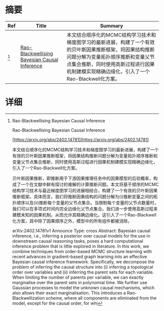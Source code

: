 # 摘要

| Ref | Title | Summary |
| --- | --- | --- |
| [^1] | [Rao-Blackwellising Bayesian Causal Inference](https://arxiv.org/abs/2402.14781) | 本文结合顺序化的MCMC结构学习技术和梯度图学习的最新进展，构建了一个有效的贝叶斯因果推断框架，将因果结构推断问题分解为变量拓扑顺序推断和变量父节点集合推断，同时使用高斯过程进行因果机制建模实现精确边缘化，引入了一个Rao-Blackwell化方案。 |

# 详细

[^1]: Rao-Blackwellising Bayesian Causal Inference

    Rao-Blackwellising Bayesian Causal Inference

    [https://arxiv.org/abs/2402.14781](https://arxiv.org/abs/2402.14781)

    本文结合顺序化的MCMC结构学习技术和梯度图学习的最新进展，构建了一个有效的贝叶斯因果推断框架，将因果结构推断问题分解为变量拓扑顺序推断和变量父节点集合推断，同时使用高斯过程进行因果机制建模实现精确边缘化，引入了一个Rao-Blackwell化方案。

    

    贝叶斯因果推断，即推断用于下游因果推理任务中的因果模型的后验概率，构成了一个在文献中鲜有探讨的难解的计算推断问题。本文将基于顺序的MCMC结构学习技术与最近梯度图学习的进展相结合，构建了一个有效的贝叶斯因果推断框架。具体而言，我们将推断因果结构的问题分解为(i)推断变量之间的拓扑顺序以及(ii)推断每个变量的父节点集合。当限制每个变量的父节点数量时，我们可以在多项式时间内完全边缘化父节点集合。我们进一步使用高斯过程来建模未知的因果机制，从而允许其精确边缘化。这引入了一个Rao-Blackwell化方案，其中除了因果顺序之外，模型中的所有组件都被消除。

    arXiv:2402.14781v1 Announce Type: cross  Abstract: Bayesian causal inference, i.e., inferring a posterior over causal models for the use in downstream causal reasoning tasks, poses a hard computational inference problem that is little explored in literature. In this work, we combine techniques from order-based MCMC structure learning with recent advances in gradient-based graph learning into an effective Bayesian causal inference framework. Specifically, we decompose the problem of inferring the causal structure into (i) inferring a topological order over variables and (ii) inferring the parent sets for each variable. When limiting the number of parents per variable, we can exactly marginalise over the parent sets in polynomial time. We further use Gaussian processes to model the unknown causal mechanisms, which also allows their exact marginalisation. This introduces a Rao-Blackwellization scheme, where all components are eliminated from the model, except for the causal order, for whi
    

